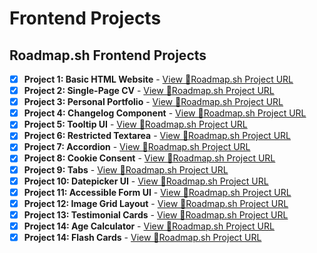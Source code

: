 # Frontend Projects

## Roadmap.sh Frontend Projects

- [x] **Project 1: Basic HTML Website** - [View 👀](/basic-html-website/README.md)[Roadmap.sh Project URL](https://roadmap.sh/projects/basic-html-website)
- [x] **Project 2: Single-Page CV** - [View 👀](/single-page-cv/README.md)[Roadmap.sh Project URL](https://roadmap.sh/projects/single-page-cv)
- [x] **Project 3: Personal Portfolio** - [View 👀](/personal-portfolio/README.md)[Roadmap.sh Project URL](https://roadmap.sh/projects/portfolio-website)
- [x] **Project 4: Changelog Component** - [View 👀](/changelog-component/README.md)[Roadmap.sh Project URL](https://roadmap.sh/projects/changelog-component)
- [x] **Project 5: Tooltip UI** - [View 👀](/tooltip-ui/README.md)[Roadmap.sh Project URL](https://roadmap.sh/projects/tooltip-ui)
- [x] **Project 6: Restricted Textarea** - [View 👀](/restricted-textarea/README.md)[Roadmap.sh Project URL](https://roadmap.sh/projects/restricted-textarea)
- [x] **Project 7: Accordion** - [View 👀](/accordion/README.md)[Roadmap.sh Project URL](https://roadmap.sh/projects/accordion)
- [x] **Project 8: Cookie Consent** - [View 👀](/cookie-consent/README.md)[Roadmap.sh Project URL](https://roadmap.sh/projects/cookie-consent)
- [x] **Project 9: Tabs** - [View 👀](/simple-tabs/README.md)[Roadmap.sh Project URL](https://roadmap.sh/projects/simple-tabs)
- [x] **Project 10: Datepicker UI** - [View 👀](/datepicker-ui/README.md)[Roadmap.sh Project URL](https://roadmap.sh/projects/datepicker-ui)
- [x] **Project 11: Accessible Form UI** - [View 👀](/accessible-form-ui/README.md)[Roadmap.sh Project URL](https://roadmap.sh/projects/accessible-form-ui)
- [x] **Project 12: Image Grid Layout** - [View 👀](/image-grid/README.md)[Roadmap.sh Project URL](https://roadmap.sh/projects/image-grid)
- [x] **Project 13: Testimonial Cards** - [View 👀](/testimonial-cards/README.md)[Roadmap.sh Project URL](https://roadmap.sh/projects/testimonial-cards)
- [x] **Project 14: Age Calculator** - [View 👀](/age-calculator/README.md)[Roadmap.sh Project URL](https://roadmap.sh/projects/age-calculator)
- [x] **Project 14: Flash Cards** - [View 👀](/flash-cards/README.md)[Roadmap.sh Project URL](https://roadmap.sh/projects/flash-cards)